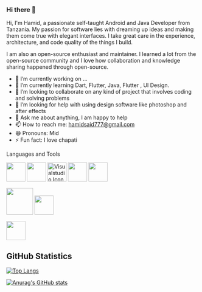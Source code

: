 ### Hi there 👋
Hi, I'm Hamid, a passionate self-taught Android and Java Developer from Tanzania. My passion for software lies with dreaming up ideas and making them come true with elegant interfaces. I take great care in the experience, architecture, and code quality of the things I build.


I am also an open-source enthusiast and maintainer. I learned a lot from the open-source community and I love how collaboration and knowledge sharing happened through open-source.

- 🔭 I’m currently working on ...
- 🌱 I’m currently learning Dart, Flutter, Java, Flutter , UI Design.
- 👯 I’m looking to collaborate on any kind of project that involves coding and solving problems
- 🤔 I’m looking for help with using design software like photoshop and after effects
- 💬 Ask me about anything, I am happy to help
- 📫 How to reach me: hamidsaid777@gmail.com
- 😄 Pronouns: Mid
- ⚡ Fun fact: I love chapati

Languages and Tools
<link href="https://languages.abranhe.com/logos.css" rel="stylesheet">

<p dir="auto"><a target="_blank" rel="noopener noreferrer" href="https://github.com/abranhe/programming-languages-logos/blob/master/src/java/java.svg"><img height="50" src="https://github.com/abranhe/programming-languages-logos/raw/master/src/java/java.svg" style="max-width: 100%;"></a>    
  <a target="_blank" rel="noopener noreferrer" href="https://github.com/abranhe/programming-languages-logos/blob/master/src/kotlin/kotlin.svg"><img height="50" src="https://github.com/abranhe/programming-languages-logos/raw/master/src/kotlin/kotlin.svg" style="max-width: 100%;"></a> 
  <atarget="_blank"rel="noopenernoreferrer"href="https://camo.githubusercontent.com/0b49b01170367a155f08e3007b7343de0a558a41753bf3cc20259c38506ebe0a/68747470733a2f2f63646e2e69636f6e73636f75742e636f6d2f69636f6e2f667265652f706e672d3235362f76697375616c73747564696f2d312d313137343936342e706e67"><img height="50" src="https://camo.githubusercontent.com/0b49b01170367a155f08e3007b7343de0a558a41753bf3cc20259c38506ebe0a/68747470733a2f2f63646e2e69636f6e73636f75742e636f6d2f69636f6e2f667265652f706e672d3235362f76697375616c73747564696f2d312d313137343936342e706e67" alt="Visualstudio Icon" data-canonical-src="https://cdn.iconscout.com/icon/free/png-256/visualstudio-1-1174964.png" style="max-width: 100%;"></a>  
  <a target="_blank" rel="noopener noreferrer" href="https://camo.githubusercontent.com/aa0fa8639e698cdcbb949b182f6c899d9bbf8776a114ef60f364b039e3275296/68747470733a2f2f75706c6f61642e77696b696d656469612e6f72672f77696b6970656469612f726f2f7468756d622f362f36322f4d7953514c2e7376672f3132303070782d4d7953514c2e7376672e706e67"><img height="50" src="https://camo.githubusercontent.com/aa0fa8639e698cdcbb949b182f6c899d9bbf8776a114ef60f364b039e3275296/68747470733a2f2f75706c6f61642e77696b696d656469612e6f72672f77696b6970656469612f726f2f7468756d622f362f36322f4d7953514c2e7376672f3132303070782d4d7953514c2e7376672e706e67" data-canonical-src="https://upload.wikimedia.org/wikipedia/ro/thumb/6/62/MySQL.svg/1200px-MySQL.svg.png" style="max-width: 100%;"></a>  
  <a target="_blank" rel="noopener noreferrer" href="https://camo.githubusercontent.com/bb1e9886150d04aa754cf69589aa360485586eef1a5a223a8a2a2594f7403ead/68747470733a2f2f75706c6f61642e77696b696d656469612e6f72672f77696b6970656469612f636f6d6d6f6e732f7468756d622f332f33382f53514c6974653337302e7376672f3132303070782d53514c6974653337302e7376672e706e67"><img height="50" src="https://camo.githubusercontent.com/bb1e9886150d04aa754cf69589aa360485586eef1a5a223a8a2a2594f7403ead/68747470733a2f2f75706c6f61642e77696b696d656469612e6f72672f77696b6970656469612f636f6d6d6f6e732f7468756d622f332f33382f53514c6974653337302e7376672f3132303070782d53514c6974653337302e7376672e706e67" data-canonical-src="https://upload.wikimedia.org/wikipedia/commons/thumb/3/38/SQLite370.svg/1200px-SQLite370.svg.png" style="max-width: 100%;"></a> 
 
  <a target="_blank" rel="noopener noreferrer" href="https://camo.githubusercontent.com/4941fcc9ec67c9140a88ae371985ae06d62e1cdfa781ebf342a77b27ca3a9d46/68747470733a2f2f322e62702e626c6f6773706f742e636f6d2f2d747a6d317477595f454e4d2f586c43527549305a6b52492f41414141414141414f736f2f426d4e4f55414e5857787763357677736c4e773357706a72446c67733950757751434c63424741735948512f73313630302f706173746564253242696d616765253242302e706e67"><img height="70" src="https://camo.githubusercontent.com/4941fcc9ec67c9140a88ae371985ae06d62e1cdfa781ebf342a77b27ca3a9d46/68747470733a2f2f322e62702e626c6f6773706f742e636f6d2f2d747a6d317477595f454e4d2f586c43527549305a6b52492f41414141414141414f736f2f426d4e4f55414e5857787763357677736c4e773357706a72446c67733950757751434c63424741735948512f73313630302f706173746564253242696d616765253242302e706e67" data-canonical-src="https://2.bp.blogspot.com/-tzm1twY_ENM/XlCRuI0ZkRI/AAAAAAAAOso/BmNOUANXWxwc5vwslNw3WpjrDlgs9PuwQCLcBGAsYHQ/s1600/pasted%2Bimage%2B0.png" style="max-width: 100%;"></a>
  <a> <img height="50" src="https://camo.githubusercontent.com/cd703afbd72dc9577b10cfd0350d52e7ea02b80f41873227809d35a7ba495c36/68747470733a2f2f6d69726f2e6d656469756d2e636f6d2f6d61782f313030302f312a696c433241717035735a6431776930436f70443148772e706e67" data-canonical-src="https://miro.medium.com/max/1000/1*ilC2Aqp5sZd1wi0CopD1Hw.png" style="max-width: 100%;"></a>
  
  <img src="https://cdn.jsdelivr.net/npm/programming-languages-logos/src/javascript/javascript.png" height="50">
   
</p>
<h2>GitHub Statistics</h2>

[![Top Langs](https://github-readme-stats.vercel.app/api/top-langs/?username=anuraghazra&layout=compact)](https://github.com/anuraghazra/github-readme-stats)
   
[![Anurag's GitHub stats](https://github-readme-stats.vercel.app/api?username=hamidsaid&theme=algolia&show_icons=true)](https://github.com/anuraghazra/github-readme-stats)   
